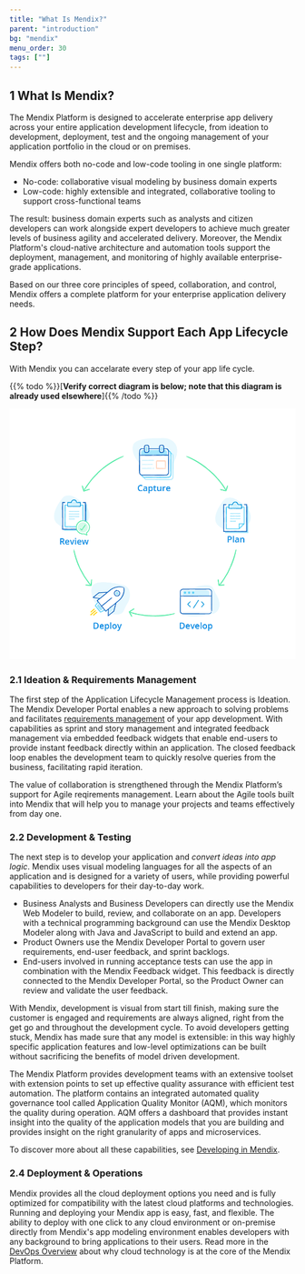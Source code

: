 ```yaml
---
title: "What Is Mendix?"
parent: "introduction"
bg: "mendix"
menu_order: 30
tags: [""]
---
```


## 1 What Is Mendix?

The Mendix Platform is designed to accelerate enterprise app delivery across your entire application development lifecycle, from ideation to development, deployment, test and the ongoing management of your application portfolio in the cloud or on premises.

Mendix offers both no-code and low-code tooling in one single platform:

* No-code: collaborative visual modeling by business domain experts
* Low-code: highly extensible and integrated, collaborative tooling to support cross-functional teams

The result: business domain experts such as analysts and citizen developers can work alongside expert developers to achieve much greater levels of business agility and accelerated delivery. Moreover, the Mendix Platform's cloud-native architecture and automation tools support the deployment, management, and monitoring of highly available enterprise-grade applications.

Based on our three core principles of speed, collaboration, and control, Mendix offers a complete platform for your enterprise application delivery needs.

## 2 How Does Mendix Support Each App Lifecycle Step?

With Mendix you can accelarate every step of your app life cycle.

{{% todo %}}[**Verify correct diagram is below; note that this diagram is already used elsewhere**]{{% /todo %}}

![](attachments/cycle-1.png)

### 2.1 Ideation & Requirements Management

The first step of the Application Lifecycle Management process is Ideation. The Mendix Developer Portal enables a new approach to solving problems and facilitates [requirements management](app-lifecycle/requirements-management) of your app development. With capabilities as sprint and story management and integrated feedback management via embedded feedback widgets that enable end-users to provide instant feedback directly within an application. The closed feedback loop enables the development team to quickly resolve queries from the business, facilitating rapid iteration.

The value of collaboration is strengthened through the Mendix Platform’s support for Agile reqirements management. Learn about the Agile tools built into Mendix that will help you to manage your projects and teams effectively from day one.

### 2.2 Development & Testing

The next step is to develop your application and *convert ideas into app logic*. Mendix uses visual modeling languages for all the aspects of an application and is designed for a variety of users, while providing powerful capabilities to developers for their day-to-day work.

* Business Analysts and Business Developers can directly use the Mendix Web Modeler to build, review, and collaborate on an app.
Developers with a technical programming background can use the Mendix Desktop Modeler along with Java and JavaScript to build and extend an app.
* Product Owners use the Mendix Developer Portal to govern user requirements, end-user feedback, and sprint backlogs.
* End-users involved in running acceptance tests can use the app in combination with the Mendix Feedback widget. This feedback is directly connected to the Mendix Developer Portal, so the Product Owner can review and validate the user feedback.

With Mendix, development is visual from start till finish, making sure the customer is engaged and requirements are always aligned, right from the get go and throughout the development cycle. To avoid developers getting stuck, Mendix has made sure that any model is extensible: in this way highly specific application features and low-level optimizations can be built without sacrificing the benefits of model driven development.

The Mendix Platform provides development teams with an extensive toolset with extension points to set up effective quality assurance with efficient test automation. The platform contains an integrated automated quality governance tool called Application Quality Monitor (AQM), which monitors the quality during operation. AQM offers a dashboard that provides instant insight into the quality of the application models that you are building and provides insight on the right granularity of apps and microservices.

To discover more about all these capabilities, see [Developing in Mendix](app-lifecycle/developing-in-mendix).

### 2.4 Deployment & Operations

Mendix provides all the cloud deployment options you need and is fully optimized for compatibility with the latest cloud platforms and technologies. Running and deploying your Mendix app is easy, fast, and flexible. The ability to deploy with one click to any cloud environment or on-premise directly from Mendix's app modeling environment enables developers with any background to bring applications to their users. Read more in the [DevOps Overview](app-lifecycle/devops-overview) about why cloud technology is at the core of the Mendix Platform.
